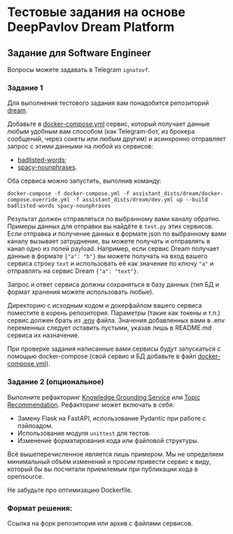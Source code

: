 #  Тестовые задания на основе DeepPavlov Dream Platform

## Задание для Software Engineer 

Вопросы можете задавать в Telegram `ignatovf`.

### Задание 1

Для выполнения тестового задания вам понадобится репозиторий [dream](https://github.com/deeppavlov/dream). 

Добавьте в [docker-compose.yml](https://github.com/deeppavlov/dream/blob/dev/docker-compose.yml) сервис, который получает данные любым удобным вам способом (как Telegram-бот, из брокера сообщений, через сокеты или любым другим) и асинхронно отправляет запрос с этими данными на любой из сервисов:

- [badlisted-words](https://github.com/deeppavlov/dream/tree/main/annotators/BadlistedWordsDetector);
- [spacy-nounphrases](https://github.com/deeppavlov/dream/tree/main/annotators/spacy_annotator).

Оба сервиса можно запустить, выполнив команду:

```commandline
docker-compose -f docker-compose.yml -f assistant_dists/dream/docker-compose.override.yml -f assistant_dists/dream/dev.yml up --build badlisted-words spacy-nounphrases
```

Результат должен отправляться по выбранному вами каналу обратно. Примеры данных для отправки вы найдёте в `test.py` этих сервисов. Если отправка и получение данных в формате json по выбранному вами каналу вызывает затруднение, вы можете получать и отправлять в канал одно из полей payload. Например, если сервис Dream получает данные в формате `{"a": "b"}` вы можете получать на вход вашего сервиса строку `text` и использовать её как значение по ключу `"a"` и отправлять на сервис Dream `{"a": "text"}`.

Запрос и ответ сервиса должны сохраняться в базу данных (тип БД и формат хранения можете использовать любые).

Директорию с исходным кодом и докерфайлом вашего сервиса поместите в корень репозитория. Параметры (такие как токены и т.п.) сервис должен брать из [.env](https://github.com/deeppavlov/dream/blob/dev/.env) файла. Значения добавленных вами в .env переменных следует оставить пустыми, указав лишь в README.md сервиса их назначение.

При проверке задания написанные вами сервисы будут запускаться с помощью docker-compose (свой сервис и БД добавьте в файл [docker-compose.yml](https://github.com/deeppavlov/dream/blob/dev/docker-compose.yml)).

### Задание 2 (опциональное)

Выполните рефакторинг [Knowledge Grounding Service](https://github.com/deeppavlov/dream/tree/dev/services/knowledge_grounding) или [Topic Recommendation](https://github.com/deeppavlov/dream/tree/dev/annotators/topic_recommendation). Рефакторинг может включать в себя:

- Замену Flask на FastAPI, использование Pydantic при работе с пэйлоадом.
- Использование модуля `unittest` для тестов.
- Изменение форматирования кода или файловой структуры.

Всё вышеперечисленное является лишь примером. Мы не определяем минимальный объём изменений и просим привести сервис к виду, который бы вы посчитали приемлемым при публикации кода в opensource.

Не забудьте про оптимизацию Dockerfile.

### Формат решения:

Ссылка на форк репозитория или архив с файлами сервисов.
